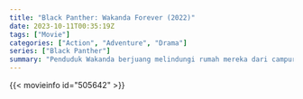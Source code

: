 ```yaml
---
title: "Black Panther: Wakanda Forever (2022)"
date: 2023-10-11T00:35:19Z
tags: ["Movie"]
categories: ["Action", "Adventure", "Drama"]
series: ["Black Panther"]
summary: "Penduduk Wakanda berjuang melindungi rumah mereka dari campur tangan kekuatan dunia saat mereka berduka atas kematian Raja T'Challa."
---
```


  <mux-player stream-type="on-demand"
  src="https://kp3d-my.sharepoint.com/personal/ryoo_kp3d_onmicrosoft_com/_layouts/15/download.aspx?share=ESwJLXDZdkpDoYmhasD2ZdIBx1lZsLPcARuCDfnMkYXjxA" metadata-video-title="Black Panther: Wakanda Forever (2022)" prefer-playback="mse" controls>
 
  </mux-player>
  

{{< movieinfo id="505642" >}}

  <script src="https://cdn.jsdelivr.net/npm/@mux/mux-player"></script>
  
   <script type="application/ld+json">
 {
  "@context": "https://schema.org/",
  "@type": "VideoObject",
  "name": "Black Panther: Wakanda Forever",
  "contentUrl": "https://stream.mux.com/ZmYeDK14laOvxLgRN00u7p6k02hhSBztl4rclilMndTUU.m3u8",
  "thumbnailUrl": "https://www.themoviedb.org/t/p/original/g0UfxFPjNCBjuv2G0K15Qu6p7zk.jpg?width=314&fit_mode=preserve&time=25",
  "uploadDate": "2023-10-11T00:35:19Z",
}

</script>
